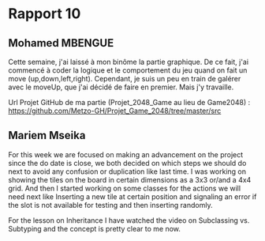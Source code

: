 # Rapport 10

## Mohamed MBENGUE

Cette semaine, j'ai laissé à mon binôme la partie graphique. De ce fait, j'ai commencé à coder la logique et le comportement du jeu quand on fait un move (up,down,left,right). Cependant, je suis un peu en train de galérer avec le moveUp, que j'ai décidé de faire en premier. Mais j'y travaille.

Url Projet GitHub de ma partie (Projet_2048_Game au lieu de Game2048) : https://github.com/Metzo-GH/Projet_Game_2048/tree/master/src



## Mariem Mseika

For this week we are focused on making an advancement on the project since the do date is close, we both decided on which steps we should do next to avoid any confusion or duplication like last time. I was working on showing the tiles on the board in certain dimensions as a 3x3 or/and a 4x4 grid.
And then I started working on some classes for the actions we will need next like Inserting a new tile at certain position and signaling an error if the slot is not available for testing and then inserting randomly.

For the lesson on Inheritance I have watched the video on Subclassing vs. Subtyping and the concept is pretty clear to me now. 
